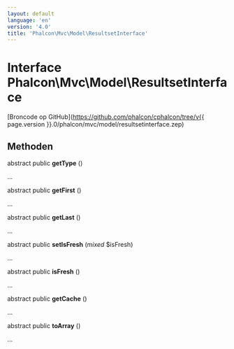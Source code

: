 ```yaml
---
layout: default
language: 'en'
version: '4.0'
title: 'Phalcon\Mvc\Model\ResultsetInterface'
---
```


# Interface **Phalcon\Mvc\Model\ResultsetInterface**

[Broncode op GitHub](https://github.com/phalcon/cphalcon/tree/v{{ page.version }}.0/phalcon/mvc/model/resultsetinterface.zep)

## Methoden

abstract public **getType** ()

...

abstract public **getFirst** ()

...

abstract public **getLast** ()

...

abstract public **setIsFresh** (*mixed* $isFresh)

...

abstract public **isFresh** ()

...

abstract public **getCache** ()

...

abstract public **toArray** ()

...